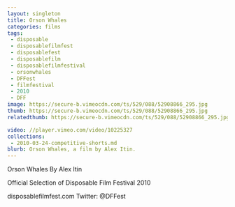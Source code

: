 ```yaml
---
layout: singleton
title: Orson Whales
categories: films
tags:
 - disposable
 - disposablefilmfest
 - disposablefest
 - disposablefilm
 - disposablefilmfestival
 - orsonwhales
 - DFFest
 - filmfestival
 - 2010
 - DFF
image: https://secure-b.vimeocdn.com/ts/529/088/52908866_295.jpg
thumb: https://secure-b.vimeocdn.com/ts/529/088/52908866_295.jpg
relatedthumb: https://secure-b.vimeocdn.com/ts/529/088/52908866_295.jpg

video: //player.vimeo.com/video/10225327
collections:
 - 2010-03-24-competitive-shorts.md
blurb: Orson Whales, a film by Alex Itin.
---
```


Orson Whales
By Alex Itin

Official Selection of Disposable Film Festival 2010

disposablefilmfest.com
Twitter: @DFFest